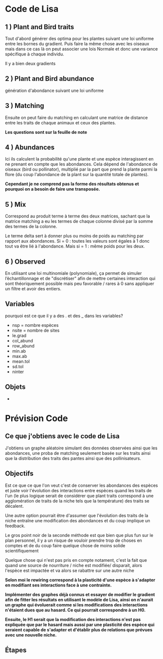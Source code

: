 # Code de Lisa

## 1 ) Plant and Bird traits

Tout d'abord générer des optima pour les plantes suivant une loi uniforme entre les bornes du gradient. Puis faire la même chose avec les oiseaux mais dans ce cas là on peut associer une lois Normale et donc une variance spécifique à chaque individu.

Il y a bien deux gradients

## 2 ) Plant and Bird abundance

génération d'abondance suivant une loi uniforme

## 3 ) Matching

Ensuite on peut faire du matching en calculant une matrice de distance entre les traits de chaque animaux et ceux des plantes. 

**Les questions sont sur la feuille de note**

## 4 ) Abundances

Ici ils calculent la probabilité qu'une plante et une espèce interagissent en ne prenant en compte que les abondances. Cela dépend de l'abondance de oiseaux (bird ou pollinator), multiplié par la part que prend la plante parmi la flore (du coup l'abondance de la plant sur la quantité totale de plantes).

**Cependant je ne comprend pas la forme des résultats obtenus et pourquoi on a besoin de faire une transposée.**

## 5 ) Mix

Correspond au produit terme à terme des deux matrices, sachant que la matrice matching a eu les termes de chaque colonne divisé par la somme des termes de la colonne.

Le terme delta sert à donner plus ou moins de poids au matching par rapport aux abondances. Si = 0 : toutes les valeurs sont égales à 1 donc tout va être lié à l'abondance. Mais si = 1 : même poids pour les deux.

## 6 ) Observed

En utilisant une loi multinomiale (polynomiale), ça permet de simuler l’échantillonnage et de "discrétiser" afin de mettre certaines interaction qui sont théoriquement possible mais peu favorable / rares à 0 sans appliquer un filtre et avoir des entiers.

## Variables

pourquoi est ce que il y a des . et des _ dans les variables?

- nsp = nombre espèces
- nsite = nombre de sites
- le.grad
- col_abund
- row_abund
- min.ab
- max.ab
- mean.tol
- sd.tol
- ninter

## Objets

- 

# Prévision Code

## Ce que j'obtiens avec le code de Lisa

J'obtiens un graphe aléatoire simulant des données observées ainsi que les abondances, une proba de matching seulement basée sur les traits ainsi que la distribution des traits des pantes ainsi que des pollinisateurs.

## Objectifs

Est ce que ce que l'on veut c'est de conserver les abondances des espèces et juste voir l'évolution des interactions entre espèces quand les traits de l'un (le plus logique serait de considérer que plant traits correspond à une agglomération de traits de la niche tels que la température) des traits se décalent.

Une autre option pourrait être d'assumer que l'évolution des traits de la niche entraîne une modification des abondances et du coup implique un feedback.

Le gros point noir de la seconde méthode est que bien que plus fun sur le plan personnel, il y a un risque de vouloir prendre trop de choses en comptes et de du coup faire quelque chose de moins solide scientifiquement

Quelque chose qui n'est pas pris en compte notament, c'est la fait que quand une source de nourriture / niche est modifiée/ disparait, alors l'espèce est impactée et va alors se rabattre sur une autre niche 

**Selon moi le rewiring correspond à la plasticité d'une espèce à s'adapter en modifiant ses interactions face à une contrainte.**

**Implémenter des graphes déjà connus et essayer de modifier le gradient afin de fitter les résultats en utilisant le modèle de Lisa, ainsi on n'aurait un graphe qui évoluerait comme si les modifications des interactions n'étaient dues que au hasard. Ce qui pourrait correspondre à un H0.**

**Ensuite, le H1 serait que la modification des interactions n'est pas expliquée que par le hasard mais aussi par une plasticité des espèce qui seraient capable de s'adapter et d'établir plus de relations que prévues avec une nouvelle niche.**


## Étapes